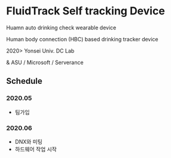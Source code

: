 # FluidTrack Self tracking Device

Huamn auto drinking check wearable device

Human body connection (HBC) based drinking tracker device

2020> Yonsei Univ. DC Lab

& ASU / Microsoft / Serverance

## Schedule

### 2020.05

- 팀가입

### 2020.06

- DNX와 미팅
- 하드웨어 작업 시작
